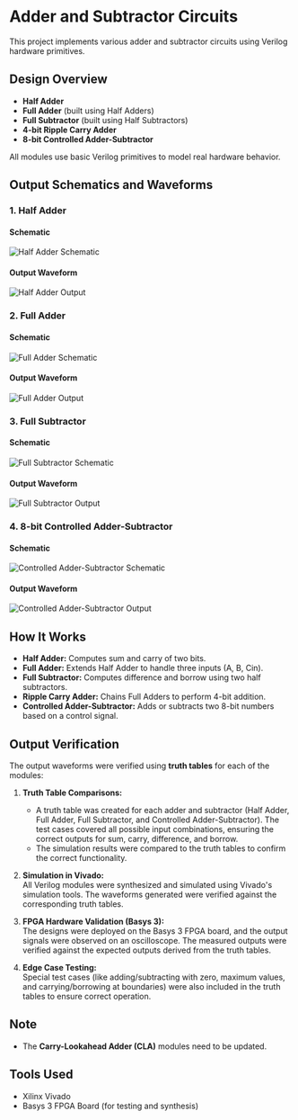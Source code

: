 # Adder and Subtractor Circuits

This project implements various adder and subtractor circuits using Verilog hardware primitives.

## Design Overview
- **Half Adder**
- **Full Adder** (built using Half Adders)
- **Full Subtractor** (built using Half Subtractors)
- **4-bit Ripple Carry Adder**
- **8-bit Controlled Adder-Subtractor**

All modules use basic Verilog primitives to model real hardware behavior.

## Output Schematics and Waveforms

### 1. Half Adder
#### Schematic
![Half Adder Schematic](results/half_adder.png)

#### Output Waveform
![Half Adder Output](results/half_adder_output.png)

### 2. Full Adder
#### Schematic
![Full Adder Schematic](results/full_adder.png)

#### Output Waveform
![Full Adder Output](results/full_adder_output.png)

### 3. Full Subtractor
#### Schematic
![Full Subtractor Schematic](results/full_subtractor.png)

#### Output Waveform
![Full Subtractor Output](results/full_subtractor_output.png)

### 4. 8-bit Controlled Adder-Subtractor
#### Schematic
![Controlled Adder-Subtractor Schematic](results/controlled_adder_sub.png)

#### Output Waveform
![Controlled Adder-Subtractor Output](results/controlled_adder_sub.png)

## How It Works
- **Half Adder:** Computes sum and carry of two bits.
- **Full Adder:** Extends Half Adder to handle three inputs (A, B, Cin).
- **Full Subtractor:** Computes difference and borrow using two half subtractors.
- **Ripple Carry Adder:** Chains Full Adders to perform 4-bit addition.
- **Controlled Adder-Subtractor:** Adds or subtracts two 8-bit numbers based on a control signal.

## Output Verification
The output waveforms were verified using **truth tables** for each of the modules:
1. **Truth Table Comparisons:**  
   - A truth table was created for each adder and subtractor (Half Adder, Full Adder, Full Subtractor, and Controlled Adder-Subtractor). The test cases covered all possible input combinations, ensuring the correct outputs for sum, carry, difference, and borrow.
   - The simulation results were compared to the truth tables to confirm the correct functionality.
   
2. **Simulation in Vivado:**  
   All Verilog modules were synthesized and simulated using Vivado's simulation tools. The waveforms generated were verified against the corresponding truth tables.
   
3. **FPGA Hardware Validation (Basys 3):**  
   The designs were deployed on the Basys 3 FPGA board, and the output signals were observed on an oscilloscope. The measured outputs were verified against the expected outputs derived from the truth tables.

4. **Edge Case Testing:**  
   Special test cases (like adding/subtracting with zero, maximum values, and carrying/borrowing at boundaries) were also included in the truth tables to ensure correct operation.

## Note
- The **Carry-Lookahead Adder (CLA)** modules need to be updated.

## Tools Used
- Xilinx Vivado
- Basys 3 FPGA Board (for testing and synthesis)

